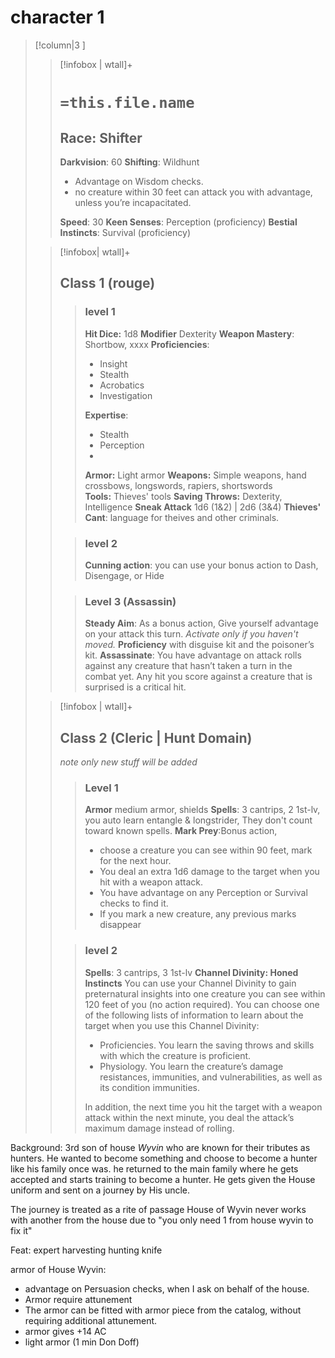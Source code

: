 # character 1
>[!column|3 ]
>>[!infobox | wtall]+
>># `=this.file.name`
>>## Race: Shifter
>>**Darkvision**: 60
>>**Shifting**: Wildhunt
>> - Advantage on Wisdom checks.
>> - no creature within 30 feet can attack you with advantage, unless you’re incapacitated.
>>
>>**Speed**: 30
>>**Keen Senses**: Perception (proficiency)
>> **Bestial Instincts**: Survival (proficiency)
>
>>[!infobox| wtall]+
>>## Class 1 (rouge)
>>>### level 1
>>>**Hit Dice:** 1d8
>>>**Modifier** Dexterity
>>>**Weapon Mastery**: Shortbow, xxxx
>>>**Proficiencies**:
>>>- Insight
>>>- Stealth
>>>- Acrobatics
>>>-  Investigation​
>>>
>>>**Expertise**:
>>>- Stealth
>>>- Perception
>>>- 
>>>**Armor:** Light armor
>>>**Weapons:** Simple weapons, hand crossbows, longswords, rapiers, shortswords
>>>**Tools:** Thieves' tools
>>>**Saving Throws:** Dexterity, Intelligence
>>>**Sneak Attack** 1d6 (1&2) | 2d6 (3&4)
>>>**Thieves' Cant**: language for theives and other criminals.
>>
>>>### level 2
>>>**Cunning action**: you can use your bonus action to Dash, Disengage, or Hide
>>
>>>### Level 3 (Assassin)
>>>**Steady Aim**: As a bonus action, Give yourself advantage on your attack this turn. *Activate only if you haven't moved.*
>>> **Proficiency** with disguise kit and the poisoner’s kit.
>>>**Assassinate**: You have advantage on attack rolls against any creature that hasn’t taken a turn in the combat yet. Any hit you score against a creature that is surprised is a critical hit.
>
>>[!infobox | wtall]+
>>## Class 2 (Cleric | Hunt Domain)
>> *note only new stuff will be added*
>>>### Level 1 
>>> **Armor** medium armor, shields
>>> **Spells**: 3 cantrips, 2 1st-lv, you auto learn entangle & longstrider, They don't count toward known spells.
>>> **Mark Prey**:Bonus action,  
>>> - choose a creature you can see within 90 feet, mark for the next hour. 
>>> - You deal an extra 1d6 damage to the target when you hit with a weapon attack.
>>> - You have advantage on any Perception or Survival checks to find it. 
>>> - If you mark a new creature, any previous marks disappear
>>
>>>### level 2
>>>**Spells**: 3 cantrips, 3 1st-lv
>>>**Channel Divinity: Honed Instincts**
>>>You can use your Channel Divinity to gain preternatural insights into one creature you can see within 120
>>>feet of you (no action required). You can choose one
>>>of the following lists of information to learn about the 
>>>target when you use this Channel Divinity: 
>>>- Proficiencies. You learn the saving throws and skills with which the creature is proficient.
>>>- Physiology. You learn the creature’s damage resistances, immunities, and vulnerabilities, as well as its condition immunities.
>>>
>>> In addition, the next time you hit the target with a weapon attack within the next minute, you deal the attack’s maximum damage instead of rolling.
>>>
>>>
>>
>>

Background:
3rd son of house *Wyvin* who are known for their tributes as hunters.
He wanted to become something and choose to become a hunter like his family once was.
he returned to the main family where he gets accepted and starts training to become a hunter.
He gets given the House uniform and sent on a journey by His uncle.


The journey is treated as a rite of passage
House of Wyvin never works with another from the house due to
"you only need 1 from house wyvin to fix it" 


Feat: expert harvesting
 hunting knife

armor of House Wyvin:
- advantage on Persuasion checks, when I ask on behalf of the house.
- Armor require attunement
- The armor can be fitted with armor piece from the catalog, without requiring additional attunement.
- armor gives +14 AC
- light armor (1 min Don Doff)